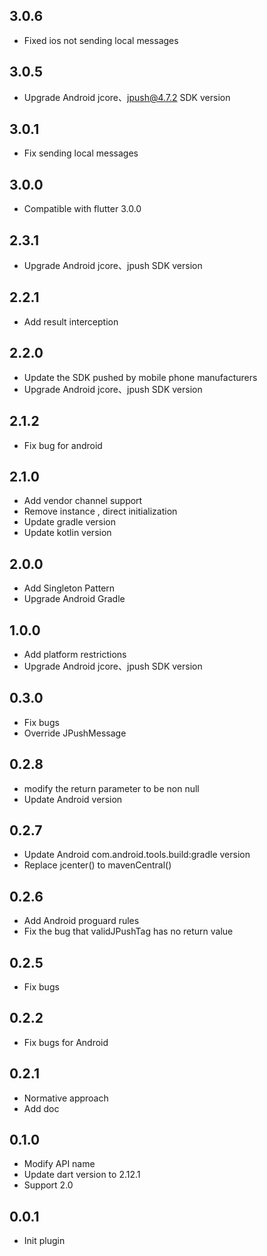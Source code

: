 ## 3.0.6

* Fixed ios not sending local messages

## 3.0.5

* Upgrade Android jcore、jpush@4.7.2 SDK version

## 3.0.1

* Fix sending local messages

## 3.0.0

* Compatible with flutter 3.0.0

## 2.3.1

* Upgrade Android jcore、jpush SDK version

## 2.2.1

* Add result interception

## 2.2.0

* Update the SDK pushed by mobile phone manufacturers
* Upgrade Android jcore、jpush SDK version

## 2.1.2

* Fix bug for android

## 2.1.0

* Add vendor channel support
* Remove instance , direct initialization
* Update gradle version
* Update kotlin version

## 2.0.0

* Add Singleton Pattern
* Upgrade Android Gradle

## 1.0.0

* Add platform restrictions
* Upgrade Android jcore、jpush SDK version

## 0.3.0

* Fix bugs
* Override JPushMessage

## 0.2.8

* modify the return parameter to be non null
* Update Android version

## 0.2.7

* Update Android com.android.tools.build:gradle version
* Replace jcenter() to mavenCentral()

## 0.2.6

* Add Android proguard rules
* Fix the bug that validJPushTag has no return value

## 0.2.5

* Fix bugs

## 0.2.2

* Fix bugs for Android

## 0.2.1

* Normative approach
* Add doc

## 0.1.0

* Modify API name
* Update dart version to 2.12.1
* Support 2.0

## 0.0.1

* Init plugin